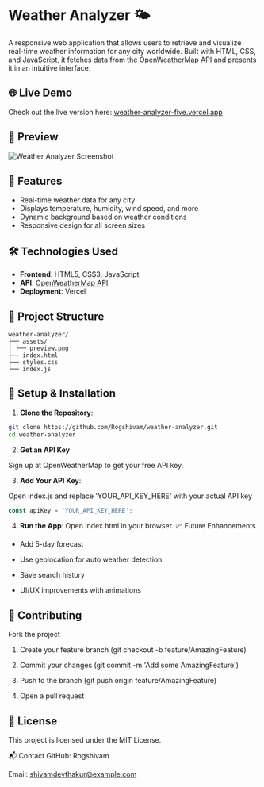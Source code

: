 # Weather Analyzer 🌤️

A responsive web application that allows users to retrieve and visualize real-time weather information for any city worldwide. Built with HTML, CSS, and JavaScript, it fetches data from the OpenWeatherMap API and presents it in an intuitive interface.

## 🌐 Live Demo

Check out the live version here: [weather-analyzer-five.vercel.app](https://weather-analyzer-five.vercel.app)

## 📸 Preview

![Weather Analyzer Screenshot](https://res.cloudinary.com/dn0bmsj49/image/upload/v1747030554/brle6nvp1qkgyfatkabh.png)

## 🚀 Features

- Real-time weather data for any city
- Displays temperature, humidity, wind speed, and more
- Dynamic background based on weather conditions
- Responsive design for all screen sizes

## 🛠️ Technologies Used

- **Frontend**: HTML5, CSS3, JavaScript
- **API**: [OpenWeatherMap API](https://openweathermap.org/api)
- **Deployment**: Vercel

## 📂 Project Structure

```stucture
weather-analyzer/
├── assets/
│ └── preview.png
├── index.html
├── styles.css
└── index.js
```

## 🔧 Setup & Installation

1. **Clone the Repository**:

```bash
git clone https://github.com/Rogshivam/weather-analyzer.git
cd weather-analyzer
```
2. **Get an API Key**

Sign up at OpenWeatherMap to get your free API key.

3. **Add Your API Key**:

Open index.js and replace 'YOUR_API_KEY_HERE' with your actual API key
```javascript
const apiKey = 'YOUR_API_KEY_HERE';

```
4. **Run the App**:
Open index.html in your browser.
📈 Future Enhancements
  - Add 5-day forecast
  
  - Use geolocation for auto weather detection
  
  - Save search history
  
  - UI/UX improvements with animations

## 🤝 Contributing
Fork the project

  1. Create your feature branch (git checkout -b feature/AmazingFeature)
  
  2. Commit your changes (git commit -m 'Add some AmazingFeature')
  
  3. Push to the branch (git push origin feature/AmazingFeature)
  
  4. Open a pull request

## 📄 License
This project is licensed under the MIT License.

📬 Contact
GitHub: Rogshivam

Email: shivamdevthakur@example.com

